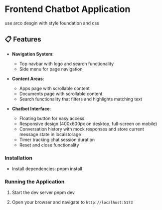 # Frontend Chatbot Application

use arco desgin with style foundation and css

## 📋 Features

- **Navigation System**:
  - Top navbar with logo and search functionality
  - Side menu for page navigation
  
- **Content Areas**:
  - Apps page with scrollable content
  - Documents page with scrollable content
  - Search functionality that filters and highlights matching text

- **Chatbot Interface**:
  - Floating button for easy access
  - Responsive design (400x600px on desktop, full-screen on mobile)
  - Conversation history with mock responses and store current message state in localstorage
  - Timer tracking chat session duration
  - Reset and close functionality

### Installation
  - Install dependencies:
   pnpm install

### Running the Application
1. Start the dev server
   pnpm dev

2. Open your browser and navigate to `http://localhost:5173`
